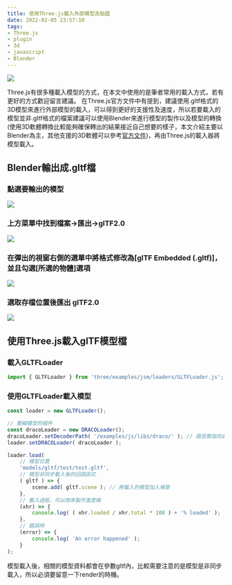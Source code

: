 ```yaml
---
title: 使用Three.js載入外部模型及貼圖
date: 2022-02-05 23:57:10
tags:
- Three.js
- plugin
- 3d
- javascript
- Blender
---
```


![](cover.jpg)

Three.js有很多種載入模型的方式，在本文中使用的是筆者常用的載入方式，若有更好的方式歡迎留言建議。
在Three.js官方文件中有提到，建議使用.gltf格式的3D模型來進行外部模型的載入，可以得到更好的支援性及速度，所以若要載入的模型並非.gltf格式的檔案建議可以使用Blender來進行模型的製作以及模型的轉換(使用3D軟體轉換比較能夠確保轉出的結果接近自己想要的樣子，本文介紹主要以Blender為主，其他支援的3D軟體可以參考[官方文件](https://threejs.org/docs/index.html#manual/zh/introduction/Loading-3D-models))，再由Three.js的載入器將模型載入。

<!-- more -->

## Blender輸出成.gltf檔

### 點選要輸出的模型

![](blender-1.jpg)

### 上方菜單中找到檔案->匯出->glTF2.0

![](blender-2.jpg)

### 在彈出的視窗右側的選單中將格式修改為[glTF Embedded (.gltf)]，並且勾選[所選的物體]選項

![](blender-3.jpg)

### 選取存檔位置後匯出 glTF2.0

![](blender-4.jpg)

## 使用Three.js載入glTF模型檔

### 載入GLTFLoader

``` javascript
import { GLTFLoader } from 'three/examples/jsm/loaders/GLTFLoader.js';
```

### 使用GLTFLoader載入模型

``` javascript
const loader = new GLTFLoader();

// 壓縮模型的插件
const dracoLoader = new DRACOLoader();
dracoLoader.setDecoderPath( '/examples/js/libs/draco/' ); // 路徑需指向此插件位置
loader.setDRACOLoader( dracoLoader );

loader.load(
	// 模型位置
	'models/gltf/test/test.gltf',
	// 模型非同步載入後的回調函式
	( gltf ) => {
		scene.add( gltf.scene ); // 將載入的模型加入場景
	},
	// 載入過程，可以用來製作進度條
	(xhr) => {
		console.log( ( xhr.loaded / xhr.total * 100 ) + '% loaded' );
	},
	// 錯誤時
	(error) => {
		console.log( 'An error happened' );
	}
);
```

模型載入後，相關的模型資料都會在參數gltf內，比較需要注意的是模型是非同步載入，所以必須要留意一下render的時機。
